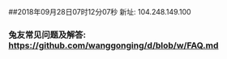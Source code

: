 ##2018年09月28日07时12分07秒 新址: 104.248.149.100
### 兔友常见问题及解答: https://github.com/wanggonging/d/blob/w/FAQ.md
